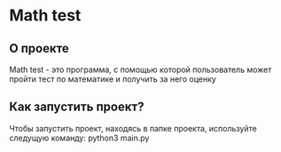 # Math test
## О проекте
Math test - это программа, с помощью которой пользователь может пройти тест по математике и получить за него оценку
## Как запустить проект?
Чтобы запустить проект, находясь в папке проекта, используйте следущую команду: python3 main.py
